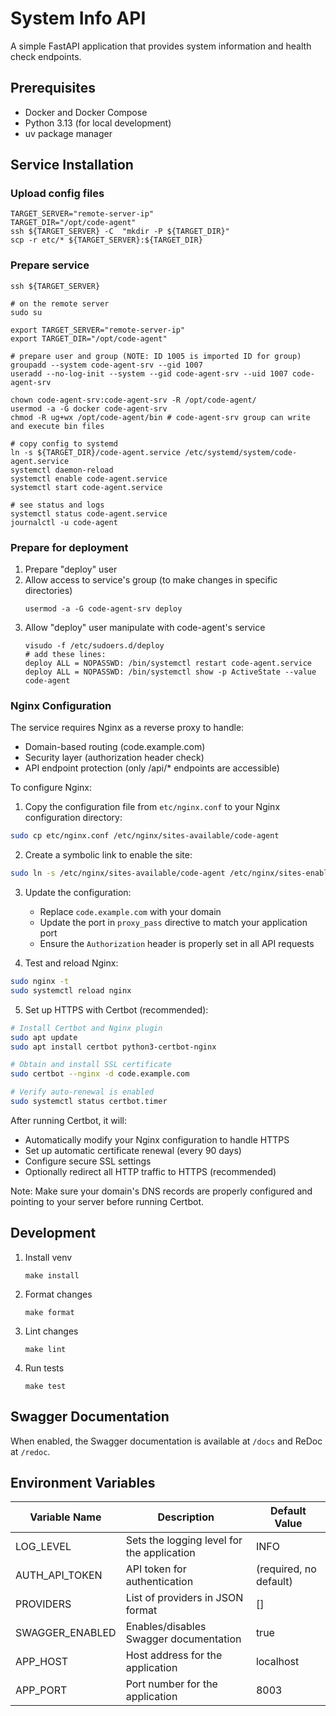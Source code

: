 # System Info API

A simple FastAPI application that provides system information and health check endpoints.

## Prerequisites

- Docker and Docker Compose
- Python 3.13 (for local development)
- uv package manager

## Service Installation

### Upload config files
```shell
TARGET_SERVER="remote-server-ip"
TARGET_DIR="/opt/code-agent"
ssh ${TARGET_SERVER} -C  "mkdir -P ${TARGET_DIR}"
scp -r etc/* ${TARGET_SERVER}:${TARGET_DIR}
```

### Prepare service
```shell
ssh ${TARGET_SERVER}

# on the remote server
sudo su

export TARGET_SERVER="remote-server-ip"
export TARGET_DIR="/opt/code-agent"

# prepare user and group (NOTE: ID 1005 is imported ID for group)
groupadd --system code-agent-srv --gid 1007
useradd --no-log-init --system --gid code-agent-srv --uid 1007 code-agent-srv

chown code-agent-srv:code-agent-srv -R /opt/code-agent/
usermod -a -G docker code-agent-srv
chmod -R ug+wx /opt/code-agent/bin # code-agent-srv group can write and execute bin files

# copy config to systemd
ln -s ${TARGET_DIR}/code-agent.service /etc/systemd/system/code-agent.service
systemctl daemon-reload
systemctl enable code-agent.service
systemctl start code-agent.service

# see status and logs
systemctl status code-agent.service
journalctl -u code-agent
```
### Prepare for deployment
1. Prepare "deploy" user
2. Allow access to service's group (to make changes in specific directories)
   ```shell
   usermod -a -G code-agent-srv deploy
   ```
3. Allow "deploy" user manipulate with code-agent's service
   ```shell
   visudo -f /etc/sudoers.d/deploy
   # add these lines:
   deploy ALL = NOPASSWD: /bin/systemctl restart code-agent.service
   deploy ALL = NOPASSWD: /bin/systemctl show -p ActiveState --value code-agent
   ```

### Nginx Configuration

The service requires Nginx as a reverse proxy to handle:
- Domain-based routing (code.example.com)
- Security layer (authorization header check)
- API endpoint protection (only /api/* endpoints are accessible)

To configure Nginx:

1. Copy the configuration file from `etc/nginx.conf` to your Nginx configuration directory:
```bash
sudo cp etc/nginx.conf /etc/nginx/sites-available/code-agent
```

2. Create a symbolic link to enable the site:
```bash
sudo ln -s /etc/nginx/sites-available/code-agent /etc/nginx/sites-enabled/
```

3. Update the configuration:
   - Replace `code.example.com` with your domain
   - Update the port in `proxy_pass` directive to match your application port
   - Ensure the `Authorization` header is properly set in all API requests

4. Test and reload Nginx:
```bash
sudo nginx -t
sudo systemctl reload nginx
```

5. Set up HTTPS with Certbot (recommended):
```bash
# Install Certbot and Nginx plugin
sudo apt update
sudo apt install certbot python3-certbot-nginx

# Obtain and install SSL certificate
sudo certbot --nginx -d code.example.com

# Verify auto-renewal is enabled
sudo systemctl status certbot.timer
```

After running Certbot, it will:
- Automatically modify your Nginx configuration to handle HTTPS
- Set up automatic certificate renewal (every 90 days)
- Configure secure SSL settings
- Optionally redirect all HTTP traffic to HTTPS (recommended)

Note: Make sure your domain's DNS records are properly configured and pointing to your server before running Certbot.

## Development

1. Install venv
    ```shell
    make install
    ```
2. Format changes
   ```shell
   make format
   ```
3. Lint changes 
   ```shell
   make lint
   ```
4. Run tests 
   ```shell
   make test
   ```

## Swagger Documentation

When enabled, the Swagger documentation is available at `/docs` and ReDoc at `/redoc`.

## Environment Variables

| Variable Name   | Description                                | Default Value          |
|-----------------|--------------------------------------------|------------------------|
| LOG_LEVEL       | Sets the logging level for the application | INFO                   |
| AUTH_API_TOKEN  | API token for authentication               | (required, no default) |
| PROVIDERS       | List of providers in JSON format           | []                     |
| SWAGGER_ENABLED | Enables/disables Swagger documentation     | true                   |
| APP_HOST        | Host address for the application           | localhost              |
| APP_PORT        | Port number for the application            | 8003                   |
